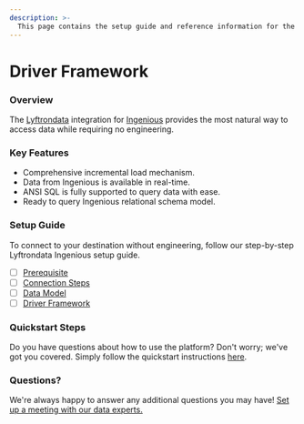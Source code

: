 ```yaml
---
description: >-
  This page contains the setup guide and reference information for the Ingenious source connector.
---
```


# Driver Framework

### Overview

The [Lyftrondata](https://www.lyftrondata.com/) integration for [Ingenious](None) provides the most natural way to access data while requiring no engineering.

### Key Features

* Comprehensive incremental load mechanism.
* Data from Ingenious is available in real-time.&#x20;
* ANSI SQL is fully supported to query data with ease.
* Ready to query Ingenious relational schema model.

### Setup Guide

To connect to your destination without engineering, follow our step-by-step Lyftrondata Ingenious setup guide.

* [ ] [Prerequisite](../prerequisite.md)
* [ ] [Connection Steps](../connection-steps.md)
* [ ] [Data Model](../data-model/erd.md)
* [ ] [Driver Framework](../driver-framework/)

### Quickstart Steps

Do you have questions about how to use the platform? Don't worry; we've got you covered. Simply follow the quickstart instructions [here](../driver-framework/README.md).

### Questions? <a href="#questions" id="questions"></a>

We're always happy to answer any additional questions you may have! [Set up a meeting with our data experts.](https://www.lyftrondata.com/book-a-meeting/)


